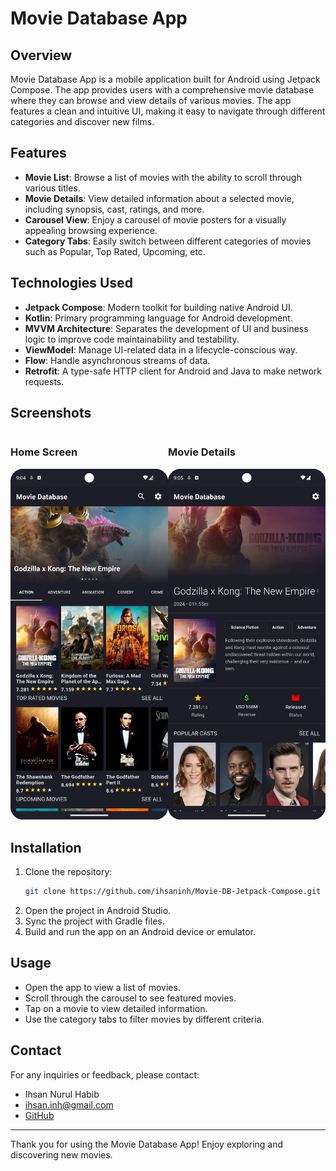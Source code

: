 # Movie Database App

## Overview

Movie Database App is a mobile application built for Android using Jetpack Compose. The app provides users with a comprehensive movie database where they can browse and view details of various movies. The app features a clean and intuitive UI, making it easy to navigate through different categories and discover new films.

## Features

- **Movie List**: Browse a list of movies with the ability to scroll through various titles.
- **Movie Details**: View detailed information about a selected movie, including synopsis, cast, ratings, and more.
- **Carousel View**: Enjoy a carousel of movie posters for a visually appealing browsing experience.
- **Category Tabs**: Easily switch between different categories of movies such as Popular, Top Rated, Upcoming, etc.

## Technologies Used

- **Jetpack Compose**: Modern toolkit for building native Android UI.
- **Kotlin**: Primary programming language for Android development.
- **MVVM Architecture**: Separates the development of UI and business logic to improve code maintainability and testability.
- **ViewModel**: Manage UI-related data in a lifecycle-conscious way.
- **Flow**: Handle asynchronous streams of data.
- **Retrofit**: A type-safe HTTP client for Android and Java to make network requests.

## Screenshots

<div style="display: flex; flex-direction: row; justify-content: space-around;">
    <div>
        <h3>Home Screen</h3>
        <img src="screenshot/Screenshot_2.png" alt="Home Screen" style="width: 300px;">
    </div>
    <div>
        <h3>Movie Details</h3>
        <img src="screenshot/Screenshot_1.png" alt="Movie Details" style="width: 300px;">
    </div>
</div>


## Installation

1. Clone the repository:
   ```bash
   git clone https://github.com/ihsaninh/Movie-DB-Jetpack-Compose.git
   ```
2. Open the project in Android Studio.
3. Sync the project with Gradle files.
4. Build and run the app on an Android device or emulator.

## Usage

- Open the app to view a list of movies.
- Scroll through the carousel to see featured movies.
- Tap on a movie to view detailed information.
- Use the category tabs to filter movies by different criteria.

## Contact

For any inquiries or feedback, please contact:

- Ihsan Nurul Habib
- [ihsan.inh@gmail.com](mailto:ihsan.inh@gmail.com)
- [GitHub](https://github.com/ihsaninh)

---

Thank you for using the Movie Database App! Enjoy exploring and discovering new movies.
